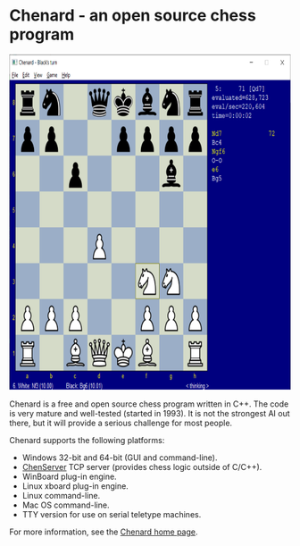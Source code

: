 # Chenard - an open source chess program

<img src="https://github.com/cosinekitty/chenard/blob/master/chenard_screen_shot.png" width="753" height="600" />

Chenard is a free and open source chess program written in C++.
The code is very mature and well-tested (started in 1993).
It is not the strongest AI out there, but it will provide a serious challenge for most people.

Chenard supports the following platforms:

- Windows 32-bit and 64-bit (GUI and command-line).
- [ChenServer](https://github.com/cosinekitty/chenard/wiki/ChenServer) TCP server (provides chess logic outside of C/C++).
- WinBoard plug-in engine.
- Linux xboard plug-in engine.
- Linux command-line.
- Mac OS command-line.
- TTY version for use on serial teletype machines.

For more information, see the [Chenard home page](http://cosinekitty.com/chenard/).
